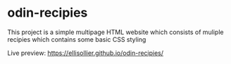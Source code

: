 # odin-recipies

This project is a simple multipage HTML website which consists of muliple recipies which contains some basic CSS styling

Live preview: https://ellisollier.github.io/odin-recipies/